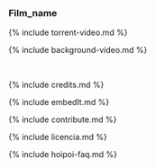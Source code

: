 <br>

### Film_name

{% include torrent-video.md %}

{% include background-video.md %}

<br>

<!-- content -->

<i class="em em-ok_hand"></i>

{% include credits.md %}

{% include embedIt.md %}

{% include contribute.md %}

{% include licencia.md %}

{% include hoipoi-faq.md %}


<!-- /content -->

<!-- <link rel="stylesheet" type="text/css" href="style.css"> -->

<link rel="stylesheet" type="text/css" href="background-video.css">

<link rel="stylesheet" type="text/css" href="https://afeld.github.io/emoji-css/emoji.css">

<!-- Moment is used to show a human-readable remaining time -->
<script src="http://momentjs.com/downloads/moment.min.js"></script>

<!-- Include the latest version of WebTorrent -->
<script src="https://cdn.jsdelivr.net/webtorrent/latest/webtorrent.min.js"></script>

<!-- activate hoipoi cinema -->
<script type="text/javascript" src='torrent.js'></script>
